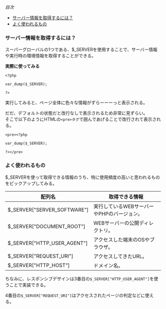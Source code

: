 *目次*
* [サーバー情報を取得するには？](#サーバー情報を取得するには？)
* [よく使われるもの](#よく使われるもの)

### サーバー情報を取得するには？
スーパーグローバルの1つである、$_SERVERを使用することで、サーバー情報や実行時の環境情報を取得することができる。

**実際に使ってみる**

    <?php

    var_dump($_SERVER);

    ?>

実行してみると、ページ全体に色々な情報がずらーーーっと表示される。

だだ、デフォルトの状態だと改行なしで表示されるため非常に見ずらい。  
そこで以下のようにHTMLの`<pre>タグ`で囲んであげることで改行されて表示される。

    <pre><?php

    var_dump($_SERVER);

    ?></pre>

### よく使われるもの

$_SERVERを使って取得できる情報のうち、特に使用頻度の高いと思われるものをピックアップしてみる。

|配列名|取得できる情報|
|-|-|
|$_SERVER["SERVER_SOFTWARE"]|実行しているWEBサーバーやPHPのバージョン。|
|$_SERVER["DOCUMENT_ROOT"]|WEBサーバーの公開ディレクトリ。|
|$_SERVER["HTTP_USER_AGENT"]|アクセスした端末のOSやブラウザ。|
|$_SERVER["REQUEST_URI"]|アクセスしてきたURL。|
|$_SERVER["HTTP_HOST"]|ドメイン名。|

ちなみに、レスポンシブデザインは3番目の`$_SERVER["HTTP_USER_AGENT"]`を使うことで実装できる。

4番目の`$_SERVER["REQUEST_URI"]`はアクセスされたページの判定などに使える。

